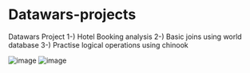 # Datawars-projects
Datawars Project 
              1-) Hotel Booking analysis
              2-) Basic joins using world database
              3-) Practise logical operations using chinook




![image](https://github.com/user-attachments/assets/a522abac-0074-49ba-94db-d9f9ee419c2c)
![image](https://github.com/user-attachments/assets/d23fd05a-d4ba-471d-88e0-d50b07112c94)
